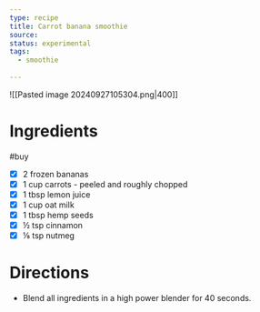 ```yaml
---
type: recipe
title: Carrot banana smoothie
source: 
status: experimental
tags:
  - smoothie
  
---
```

![[Pasted image 20240927105304.png|400]]
# Ingredients
#buy
- [x] 2 frozen bananas
- [x] 1 cup carrots - peeled and roughly chopped
- [x] 1 tbsp lemon juice
- [x] 1 cup oat milk
- [x] 1 tbsp hemp seeds
- [x] ½ tsp cinnamon
- [x] ⅛ tsp nutmeg
# Directions
- Blend all ingredients in a high power blender for 40 seconds. 